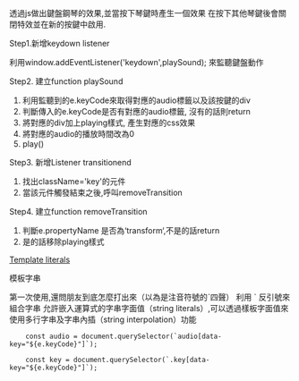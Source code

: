 


透過js做出鍵盤鋼琴的效果,並當按下琴鍵時產生一個效果
在按下其他琴鍵後會關閉特效並在新的按鍵中啟用.


Step1.新增keydown listener

利用window.addEventListener('keydown',playSound);
來監聽鍵盤動作


Step2. 建立function playSound

1. 利用監聽到的e.keyCode來取得對應的audio標籤以及該按鍵的div
2. 判斷傳入的e.keyCode是否有對應的audio標籤, 沒有的話則return
3. 將對應的div加上playing樣式, 產生對應的css效果
4. 將對應的audio的播放時間改為0 
5. play()


Step3. 新增Listener transitionend

1. 找出className='key'的元件
2. 當該元件觸發結束之後,呼叫removeTransition


Step4. 建立function removeTransition

1. 判斷e.propertyName 是否為‘transform‘,不是的話return
2. 是的話移除playing樣式







[Template literals](https://developer.mozilla.org/zh-TW/docs/Web/JavaScript/Reference/Template_literals)

模板字串

第一次使用,還問朋友到底怎麼打出來（以為是注音符號的ˋ四聲）
利用  \`  反引號來組合字串
允許嵌入運算式的字串字面值（string literals）,可以透過樣板字面值來使用多行字串及字串內插（string interpolation）功能


```
    const audio = document.querySelector(`audio[data-key="${e.keyCode}"]`);

    const key = document.querySelector(`.key[data-key="${e.keyCode}"]`);
```

















